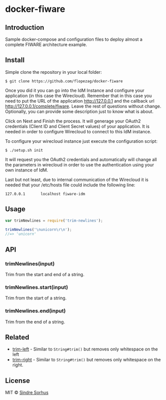 # docker-fiware

## Introduction

Sample docker-compose and configuration files to deploy almost a complete FIWARE architecture example.


## Install

Simple clone the repository in your local folder:

```
$ git clone https://github.com/flopezag/docker-fiware
```

Once you did it you can go into the IdM Instance and configure your application (in this case the Wirecloud). Remember that in this case you need to put the URL of the application http://127.0.0.1 and the callback url http://127.0.0.1/complete/fiware. Leave the rest of questions without change. Optionally, you can provide some description just to know what is about.

Click on Next and Finish the process. It will generage your OAuth2 credentials (Client ID and Client Secret values) of your application. It is needed in order to configure Wirecloud to connect to this IdM instance.

To configure your wirecloud instance just execute the configuration script:

```
$ ./setup.sh init
```

It will request you the OAuth2 credentials and automatically will change all the parameters in wirecloud in order to use the authentication using your own instance of IdM.

Last but not least, due to internal communication of the Wirecloud it is needed that your /etc/hosts file could include the following line:

```
127.0.0.1       localhost fiware-idm
```

## Usage

```js
var trimNewlines = require('trim-newlines');

trimNewlines('\nunicorn\r\n');
//=> 'unicorn'
```


## API

### trimNewlines(input)

Trim from the start and end of a string.

### trimNewlines.start(input)

Trim from the start of a string.

### trimNewlines.end(input)

Trim from the end of a string.


## Related

- [trim-left](https://github.com/sindresorhus/trim-left) - Similar to `String#trim()` but removes only whitespace on the left
- [trim-right](https://github.com/sindresorhus/trim-right) - Similar to `String#trim()` but removes only whitespace on the right.


## License

MIT © [Sindre Sorhus](http://sindresorhus.com)